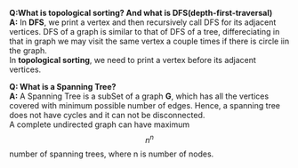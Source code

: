 **Q:What is topological sorting? And what is DFS(depth-first-traversal)**  
**A:** In **DFS**, we print a vertex and then recursively call DFS for its adjacent vertices. DFS of a graph is similar to that 
of DFS of a tree,  differeciating in that in graph we may visit the same vertex a couple times if there is circle iin the graph.   
In **topological sorting**, we need to print a vertex before its adjacent vertices. 

**Q: What is a Spanning Tree?**  
**A:** A Spanning Tree is a subSet of a graph **G**, which has all the vertices covered with minimum possible number of edges. Hence, a spanning tree does not have cycles and it can not be disconnected.  
A complete undirected graph can have maximum $$n^n$$ number of spanning trees, where n is number of nodes. 
